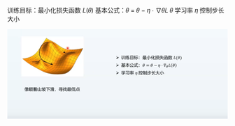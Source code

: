 训练目标：最小化损失函数 𝐿(𝜃) 
基本公式：𝜃 = 𝜃 − 𝜂 ⋅ ∇𝜃𝐿 𝜃 
学习率 𝜂 控制步长大小

![](asserts/Pasted%20image%2020250805175220.png)